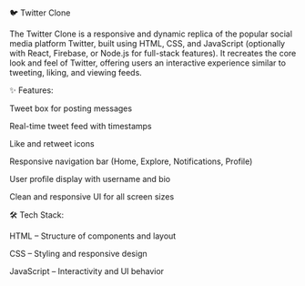 🐦 Twitter Clone

The Twitter Clone is a responsive and dynamic replica of the popular social media platform Twitter, built using HTML, CSS, and JavaScript (optionally with React, Firebase, or Node.js for full-stack features). It recreates the core look and feel of Twitter, offering users an interactive experience similar to tweeting, liking, and viewing feeds.

✨ Features:

Tweet box for posting messages

Real-time tweet feed with timestamps

Like and retweet icons

Responsive navigation bar (Home, Explore, Notifications, Profile)

User profile display with username and bio

Clean and responsive UI for all screen sizes

🛠️ Tech Stack:

HTML – Structure of components and layout

CSS – Styling and responsive design

JavaScript – Interactivity and UI behavior


